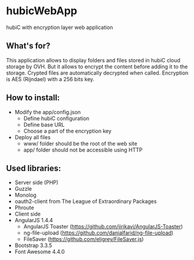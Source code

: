 # hubicWebApp
hubiC with encryption layer web application

## What's for?
This application allows to display folders and files stored in hubiC cloud storage by OVH.
But it allows to encrypt the content before adding it to the storage. Crypted files are automatically decrypted when called. 
Encryption is AES (Rijndael) with a 256 bits key.

## How to install:

- Modify the app/config.json 
  - Define hubiC configuration 
  - Define base URL
  - Choose a part of the encryption key
- Deploy all files
  - www/ folder should be the root of the web site
  - app/ folder should not be accessible using HTTP
  
## Used libraries:
 - Server side (PHP)
  - Guzzle
  - Monolog
  - oauth2-client from The League of Extraordinary Packages
  - Phroute
 - Client side
  - AngularJS 1.4.4
    - AngularJS Toaster (https://github.com/jirikavi/AngularJS-Toaster)
    - ng-file-upload (https://github.com/danialfarid/ng-file-upload)
    - FileSaver (https://github.com/eligrey/FileSaver.js)
  - Bootstrap 3.3.5
  - Font Awesome 4.4.0